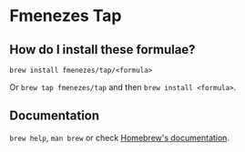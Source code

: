 # Fmenezes Tap

## How do I install these formulae?

`brew install fmenezes/tap/<formula>`

Or `brew tap fmenezes/tap` and then `brew install <formula>`.

## Documentation

`brew help`, `man brew` or check [Homebrew's documentation](https://docs.brew.sh).
